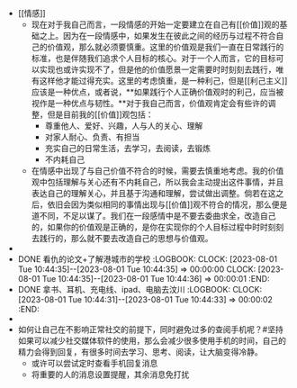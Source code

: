 - [[情感]]
	- 现在对于我自己而言，一段情感的开始一定要建立在自己有[[价值]]观的基础之上。因为在一段情感中，如果发生在彼此之间的经历与过程不符合自己的价值观，那么就必须要慎重。这里的价值观是我们一直在日常践行的标准，也是伴随我们追求个人目标的核心。对于一个人而言，它的目标可以实现也或许实现不了，但是他的价值愿景一定需要时时刻刻去践行，唯有这样他才能过得充实。这里的考虑慎重，是一种利己，但是[[利己主义]]应该是一种优点，或者说，**如果践行个人正确价值观时的利己，应当被视作是一种优点与韧性。**对于我自己而言，价值观肯定会有些许的调整，但是目前我的[[价值]]观包括：
		- 尊重他人、爱好、兴趣，人与人的关心、理解
		- 对家人耐心、负责、有担当
		- 充实自己的日常生活，去学习，去阅读，去锻炼
		- 不内耗自己
	- 在情感中出现了与自己价值不符合的时候，需要去慎重地考虑。我的价值观中包括理解与关心还有不内耗自己，所以我会主动提出这件事情，并且表达自己的理解关心，并且基于沟通和理解，尝试做出调整。倘若在这之后，依旧会因为类似相同的事情出现与[[价值]]观不符合的情况，那么便是道不同，不足以谋了。我们在一段感情中是不要去委曲求全，改造自己的，如果你的价值观是正确的，是你在实现你的个人目标过程中时时刻刻去践行的，那么就不要去改造自己的思想与价值观。
-
- DONE  看仇的论文+了解港城市的学校
  :LOGBOOK:
  CLOCK: [2023-08-01 Tue 10:44:35]--[2023-08-01 Tue 10:44:35] =>  00:00:00
  CLOCK: [2023-08-01 Tue 10:44:35]--[2023-08-01 Tue 10:44:36] =>  00:00:01
  :END:
- DONE 拿书、耳机、充电线、ipad、电脑去汶川
  :LOGBOOK:
  CLOCK: [2023-08-01 Tue 10:44:31]--[2023-08-01 Tue 10:44:33] =>  00:00:02
  :END:
-
- 如何让自己在不影响正常社交的前提下，同时避免过多的查阅手机呢？#坚持
  如果可以减少社交媒体软件的使用，那么会减少很多使用手机的时间，自己的精力会得到回复，有很多时间去学习、思考、阅读，让大脑变得冷静。
	- 或许可以尝试定时查看手机回复消息
	- 将重要的人的消息设置提醒，其余消息免打扰